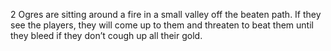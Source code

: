 2 Ogres are sitting around a fire in a small valley off the beaten path.
If they see the players, they will come up to them and threaten to beat them until they bleed if they don’t cough up all their gold.
